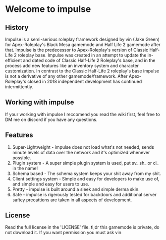 # Welcome to impulse

## History
Impulse is a semi-serious roleplay framework designed by vin (Jake Green) for Apex-Roleplay's Black Mesa gamemode and Half Life 2 gamemode after that. Impulse is the predecessor to Apex-Roleplay's version of Classic Half-Life 2 roleplay base. Impulse was created in an attempt to update  the in-efficient and dated code of Classic Half-Life 2 Roleplay's base, and in the process add new features like an inventory system and character customization. In contrast to the Classic Half-Life 2 roleplay's base impulse is not a derivative of any other gamemode/framework. After Apex-Roleplay's closed in 2018 independent development has continued intermittently.

## Working with impulse
If your working with impulse I reccomend you read the wiki first, feel free to DM me on discord if you have any questions.

## Features
1. Super-Lightweight - impulse does not load what's not needed, sends minute levels of data over the network and it's optimized whenever possible.
2. Plugin system - A super simple plugin system is used, put sv_ sh_ or cl_ in the name!
3. Schema based - The schema system keeps your shit away from my shit.
4. Client settings system - Simple and easy for developers to make use of, and simple and easy for users to use.
5. Pretty - impulse is built around a sleek and simple derma skin.
6. Safe - impulse is rigerously tested for backdoors and additional server saftey precattions are taken in all aspects of development.

## License
Read the full license in the 'LICENSE' file.
tl;dr this gamemode is private, do not download it. If you want permission you must ask vin
